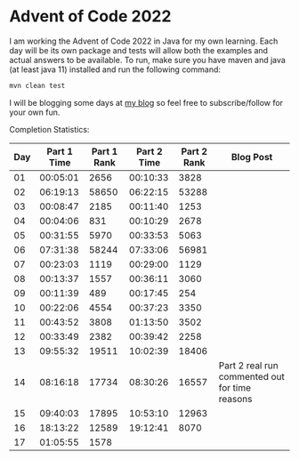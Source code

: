 # Advent of Code 2022

I am working the Advent of Code 2022 in Java for my own learning. Each day will be its own package
and tests will allow both the examples and actual answers to be available. To run, make sure you
have maven and java (at least java 11) installed and run the following command:

```sh
mvn clean test
```

I will be blogging some days at [my blog](https://ddellspe.net) so feel free to subscribe/follow for
your own fun.

Completion Statistics:

|Day|Part 1 Time|Part 1 Rank|Part 2 Time|Part 2 Rank|Blog Post|
|-|-|-|-|-|-|
|01|00:05:01|2656|00:10:33|3828||
|02|06:19:13|58650|06:22:15|53288||
|03|00:08:47|2185|00:11:40|1253||
|04|00:04:06|831|00:10:29|2678||
|05|00:31:55|5970|00:33:53|5063||
|06|07:31:38|58244|07:33:06|56981||
|07|00:23:03|1119|00:29:00|1129||
|08|00:13:37|1557|00:36:11|3060||
|09|00:11:39|489|00:17:45|254||
|10|00:22:06|4554|00:37:23|3350||
|11|00:43:52|3808|01:13:50|3502||
|12|00:33:49|2382|00:39:42|2258||
|13|09:55:32|19511|10:02:39|18406||
|14|08:16:18|17734|08:30:26|16557|Part 2 real run commented out for time reasons|
|15|09:40:03|17895|10:53:10|12963||
|16|18:13:22|12589|19:12:41|8070||
|17|01:05:55|1578|